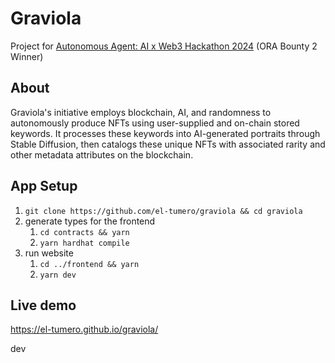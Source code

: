 # Graviola
Project for [Autonomous Agent: AI x Web3 Hackathon 2024](https://autonomous-agent.devpost.com/) (ORA Bounty 2 Winner)

## About
Graviola's initiative employs blockchain, AI, and randomness to autonomously produce NFTs using user-supplied and on-chain stored keywords. It processes these keywords into AI-generated portraits through Stable Diffusion, then catalogs these unique NFTs with associated rarity and other metadata attributes on the blockchain.

## App Setup
1. `git clone https://github.com/el-tumero/graviola && cd graviola`
2. generate types for the frontend
    1. `cd contracts && yarn`
    2. `yarn hardhat compile`
3. run website
    1. `cd ../frontend && yarn`
    2. `yarn dev`

## Live demo
https://el-tumero.github.io/graviola/

dev